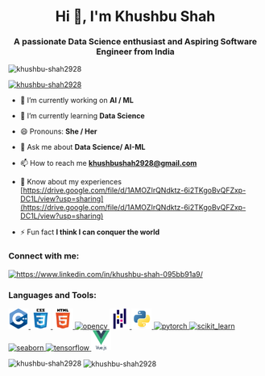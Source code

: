 <h1 align="center">Hi 👋, I'm Khushbu Shah</h1>
<h3 align="center">A passionate Data Science enthusiast and Aspiring Software Engineer from India</h3>

<p align="left"> <img src="https://komarev.com/ghpvc/?username=khushbu-shah2928&label=Profile%20views&color=0e75b6&style=flat" alt="khushbu-shah2928" /> </p>

<p align="left"> <a href="https://github.com/ryo-ma/github-profile-trophy"><img src="https://github-profile-trophy.vercel.app/?username=khushbu-shah2928" alt="khushbu-shah2928" /></a> </p>

- 🔭 I’m currently working on **AI / ML**

- 🌱 I’m currently learning **Data Science**

- 😄 Pronouns: **She / Her**

- 💬 Ask me about **Data Science/ AI-ML**

- 📫 How to reach me **khushbushah2928@gmail.com**

- 📄 Know about my experiences [https://drive.google.com/file/d/1AMOZIrQNdktz-6i2TKgoBvQFZxp-DC1L/view?usp=sharing](https://drive.google.com/file/d/1AMOZIrQNdktz-6i2TKgoBvQFZxp-DC1L/view?usp=sharing)

- ⚡ Fun fact **I think I can conquer the world**

<h3 align="left">Connect with me:</h3>
<p align="left">
<a href="https://linkedin.com/in/https://www.linkedin.com/in/khushbu-shah-095bb91a9/" target="blank"><img align="center" src="https://raw.githubusercontent.com/rahuldkjain/github-profile-readme-generator/master/src/images/icons/Social/linked-in-alt.svg" alt="https://www.linkedin.com/in/khushbu-shah-095bb91a9/" height="30" width="40" /></a>
</p>

<h3 align="left">Languages and Tools:</h3>
<p align="left"> <a href="https://www.w3schools.com/cpp/" target="_blank" rel="noreferrer"> <img src="https://raw.githubusercontent.com/devicons/devicon/master/icons/cplusplus/cplusplus-original.svg" alt="cplusplus" width="40" height="40"/> </a> <a href="https://www.w3schools.com/css/" target="_blank" rel="noreferrer"> <img src="https://raw.githubusercontent.com/devicons/devicon/master/icons/css3/css3-original-wordmark.svg" alt="css3" width="40" height="40"/> </a> <a href="https://www.w3.org/html/" target="_blank" rel="noreferrer"> <img src="https://raw.githubusercontent.com/devicons/devicon/master/icons/html5/html5-original-wordmark.svg" alt="html5" width="40" height="40"/> </a> <a href="https://opencv.org/" target="_blank" rel="noreferrer"> <img src="https://www.vectorlogo.zone/logos/opencv/opencv-icon.svg" alt="opencv" width="40" height="40"/> </a> <a href="https://pandas.pydata.org/" target="_blank" rel="noreferrer"> <img src="https://raw.githubusercontent.com/devicons/devicon/2ae2a900d2f041da66e950e4d48052658d850630/icons/pandas/pandas-original.svg" alt="pandas" width="40" height="40"/> </a> <a href="https://www.python.org" target="_blank" rel="noreferrer"> <img src="https://raw.githubusercontent.com/devicons/devicon/master/icons/python/python-original.svg" alt="python" width="40" height="40"/> </a> <a href="https://pytorch.org/" target="_blank" rel="noreferrer"> <img src="https://www.vectorlogo.zone/logos/pytorch/pytorch-icon.svg" alt="pytorch" width="40" height="40"/> </a> <a href="https://scikit-learn.org/" target="_blank" rel="noreferrer"> <img src="https://upload.wikimedia.org/wikipedia/commons/0/05/Scikit_learn_logo_small.svg" alt="scikit_learn" width="40" height="40"/> </a> <a href="https://seaborn.pydata.org/" target="_blank" rel="noreferrer"> <img src="https://seaborn.pydata.org/_images/logo-mark-lightbg.svg" alt="seaborn" width="40" height="40"/> </a> <a href="https://www.tensorflow.org" target="_blank" rel="noreferrer"> <img src="https://www.vectorlogo.zone/logos/tensorflow/tensorflow-icon.svg" alt="tensorflow" width="40" height="40"/> </a> <a href="https://vuejs.org/" target="_blank" rel="noreferrer"> <img src="https://raw.githubusercontent.com/devicons/devicon/master/icons/vuejs/vuejs-original-wordmark.svg" alt="vuejs" width="40" height="40"/> </a> </p>

<p><img align="left" src="https://github-readme-stats.vercel.app/api/top-langs?username=khushbu-shah2928&show_icons=true&locale=en&layout=compact" alt="khushbu-shah2928" /></p>

<p>&nbsp;<img align="center" src="https://github-readme-stats.vercel.app/api?username=khushbu-shah2928&show_icons=true&locale=en" alt="khushbu-shah2928" /></p>
